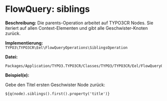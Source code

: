 # FlowQuery: siblings

**Beschreibung:** Die parents-Operation arbeitet auf TYPO3CR Nodes. Sie iteriert auf allen Context-Elementen und gibt alle Geschwister-Knoten zurück.

**Implementierung:** `TYPO3\TYPO3CR\Eel\FlowQueryOperations\SiblingsOperation`

**Datei:**
```
Packages/Application/TYPO3.TYPO3CR/Classes/TYPO3/TYPO3CR/Eel/FlowQueryOperations/SiblingsOperation.php
```

**Beispiel(e):**

Gebe den Titel ersten Geschwister Node zurück:

```
${q(node).siblings().first().property('title')}
```
